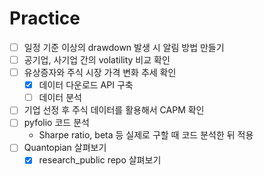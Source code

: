 # Practice
- [ ] 일정 기준 이상의 drawdown 발생 시 알림 방법 만들기 
- [ ] 공기업, 사기업 간의 volatility 비교 확인 
- [ ] 유상증자와 주식 시장 가격 변화 추세 확인 
    - [X] 데이터 다운로드 API 구축 
    - [ ] 데이터 분석 
- [ ] 기업 선정 후 주식 데이터를 활용해서 CAPM 확인 
- [ ] pyfolio 코드 분석
    - Sharpe ratio, beta 등 실제로 구할 때 코드 분석한 뒤 적용 
- [ ] Quantopian 살펴보기 
    - [X] research_public repo 살펴보기 
